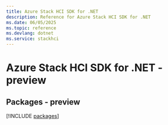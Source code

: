 ```yaml
---
title: Azure Stack HCI SDK for .NET
description: Reference for Azure Stack HCI SDK for .NET
ms.date: 06/05/2025
ms.topic: reference
ms.devlang: dotnet
ms.service: stackhci
---
```

# Azure Stack HCI SDK for .NET - preview
## Packages - preview
[!INCLUDE [packages](stack-hci-index.md)]